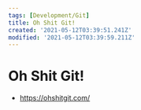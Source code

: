 ```yaml
---
tags: [Development/Git]
title: Oh Shit Git!
created: '2021-05-12T03:39:51.241Z'
modified: '2021-05-12T03:39:59.211Z'
---
```


# Oh Shit Git!

* https://ohshitgit.com/

